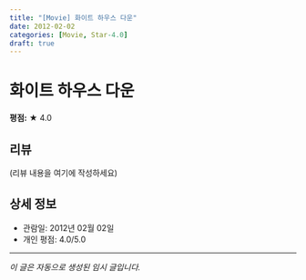 ```yaml
---
title: "[Movie] 화이트 하우스 다운"
date: 2012-02-02
categories: [Movie, Star-4.0]
draft: true
---
```


# 화이트 하우스 다운

**평점:** ★ 4.0

## 리뷰

(리뷰 내용을 여기에 작성하세요)

## 상세 정보

- 관람일: 2012년 02월 02일
- 개인 평점: 4.0/5.0

---

*이 글은 자동으로 생성된 임시 글입니다.*
